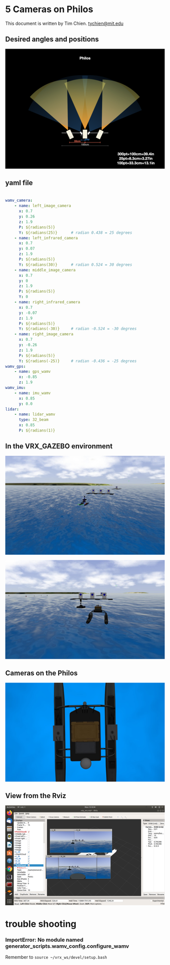 # 5 Cameras on Philos 

This document is written by Tim Chien. tychien@mit.edu

## Desired angles and positions

![desired](https://github.com/tychien/mitseagrantauv/blob/master/Philos/CameraAngel/CameraAngel.001.png)


## yaml file


```yaml

wamv_camera:
    - name: left_image_camera
      x: 0.7
      y: 0.26
      z: 1.9
      P: ${radians(5)}
      Y: ${radians(25)}      # radian 0.438 = 25 degrees
    - name: left_infrared_camera
      x: 0.7
      y: 0.07
      z: 1.9
      P: ${radians(5)}
      Y: ${radians(30)}      # radian 0.524 = 30 degrees
    - name: middle_image_camera
      x: 0.7
      y: 0
      z: 1.9
      P: ${radians(5)}
      Y: 0
    - name: right_infrared_camera
      x: 0.7
      y: -0.07
      z: 1.9
      P: ${radians(5)}
      Y: ${radians(-30)}     # radian -0.524 = -30 degrees
    - name: right_image_camera
      x: 0.7
      y: -0.26
      z: 1.9
      P: ${radians(5)}
      Y: ${radians(-25)}     # radian -0.436 = -25 degrees
wamv_gps:
    - name: gps_wamv
      x: -0.85
      z: 1.9
wamv_imu:
    - name: imu_wamv
      x: 0.85
      y: 0.0
lidar:
    - name: lidar_wamv
      type: 32_beam
      x: 0.85
      P: ${radians(1)}

```

## In the VRX_GAZEBO environment
![VRX1](https://github.com/tychien/mitseagrantauv/blob/master/Philos/CameraAngel/robotx_example_course_gzclient_camera(1)-2020-04-27T15_47_53.811145.jpg)

![VRX2](https://github.com/tychien/mitseagrantauv/blob/master/Philos/CameraAngel/robotx_example_course_gzclient_camera(1)-2020-04-27T15_48_30.769825.jpg)


## Cameras on the Philos
![Philos](https://github.com/tychien/mitseagrantauv/blob/master/Philos/CameraAngel/robotx_example_course_gzclient_camera(1)-2020-04-28T13_46_58.735613.jpg)


## View from the Rviz
![Rviz](https://github.com/tychien/mitseagrantauv/blob/master/Philos/CameraAngel/Screenshot%20from%202020-04-27%2015-50-18.png)

# trouble shooting

### ImportError: No module named generator_scripts.wamv_config.configure_wamv

Remember to `source ~/vrx_ws/devel/setup.bash`
